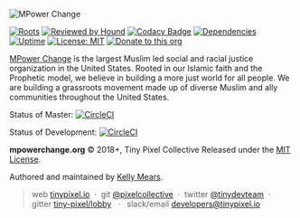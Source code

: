 ![MPower Change](https://mpowerchange.org/app/uploads/2017/12/topheader_100.png)

[![Roots](https://img.shields.io/badge/dynamic/json.svg?url=https://raw.githubusercontent.com/pixelcollective/mpowerchange.org/master/site/composer.json?token=R2l0SHViIFRva2VuIEdvZXMgSGVyZQ==&label=wordpress&logo=roots&logoColor=white&query=$.require["roots/wordpress"]&colorB=2b3072&colorA=525ddc)](https://github.com/roots/) [![Reviewed by Hound](https://img.shields.io/badge/Reviewed_by-Hound-8E64B0.svg)](https://houndci.com) [![Codacy Badge](https://api.codacy.com/project/badge/Grade/ec6069b01d224dc79d5c448e67780234)](https://www.codacy.com/app/pixelcollective/mpowerchange.org?utm_source=github.com&amp;utm_medium=referral&amp;utm_content=pixelcollective/mpowerchange.org&amp;utm_campaign=Badge_Grade) [![Dependencies](https://david-dm.org/pixelcollective/mpowerchange.org.svg)](https://david-dm.org/pixelcollective/mpowerchange.org) [![Uptime](https://img.shields.io/uptimerobot/ratio/m781472943-d532af6bc47e8806f3b7f2f1.svg)](https://status.tinypixel.io) [![License: MIT](https://img.shields.io/badge/License-MIT-green.svg)](https://opensource.org/licenses/MIT) [![Donate to this org](https://img.shields.io/badge/Donate-MPower-blue.svg)](https://mpowerchange.org/donate)

[MPower Change](https://mpowerchange.org/) is the largest Muslim led social and racial justice organization in the United States. Rooted in our Islamic faith and the Prophetic model, we believe in building a more just world for all people. We are building a grassroots movement made up of diverse Muslim and ally communities throughout the United States.

Status of Master: [![CircleCI](https://circleci.com/gh/pixelcollective/mpowerchange.org/tree/master.svg?style=svg)](https://circleci.com/gh/pixelcollective/mpowerchange.org/tree/master)

Status of Development: [![CircleCI](https://circleci.com/gh/pixelcollective/mpowerchange.org/tree/master.svg?style=svg)](https://circleci.com/gh/pixelcollective/mpowerchange.org/tree/development)

**mpowerchange.org** © 2018+, Tiny Pixel Collective Released under the [MIT License](http://mit-license.org/).

Authored and maintained by [Kelly Mears](https://github.com/kellymears).

> web [tinypixel.io](https://tinypixel.io) &nbsp;&middot;&nbsp; git [@pixelcollective](https://github.com/pixelcollective) &nbsp;&middot;&nbsp; twitter [@tinydevteam](https://twitter.com/tinydevteam) &nbsp;&middot;&nbsp; gitter [tiny-pixel/lobby](https://gitter.im/Tiny-Pixel/Lobby) &nbsp; &middot;&nbsp;&nbsp; slack/email [developers@tinypixel.io](developers@tinypixel.io)
